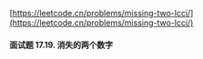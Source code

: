 [https://leetcode.cn/problems/missing-two-lcci/](https://leetcode.cn/problems/missing-two-lcci/)

#### 面试题 17.19. 消失的两个数字
